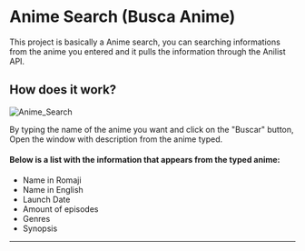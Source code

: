 <h1> Anime Search (Busca Anime)</h1>

<p>This project is basically a Anime search, you can searching informations from the anime you entered and it pulls the information through the Anilist API. </p>

<H2> How does it work? </H2>

![Anime_Search](https://user-images.githubusercontent.com/63125514/182440612-3c668701-8ace-426c-a83c-2f03fdb9524d.gif)

<p> By typing the name of the anime you want and click on the "Buscar" button, Open the window with description from the anime typed. </p>

<h4><b>Below is a list with the information that appears from the typed anime:</b></h4>

<ul>
<li>Name in Romaji</li>
<li>Name in English</li>
<li>Launch Date</li>
<li>Amount of episodes</li>
<li>Genres</li>
<li>Synopsis</li>
</ul>
<hr>
